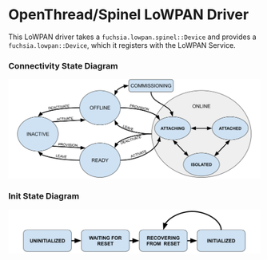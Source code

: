 OpenThread/Spinel LoWPAN Driver
===============================

This LoWPAN driver takes a `fuchsia.lowpan.spinel::Device` and provides
a `fuchsia.lowpan::Device`, which it registers with the LoWPAN Service.

### Connectivity State Diagram

![LoWPAN Connectivity State Diagram](doc/lowpan-connectivity-state.svg)

### Init State Diagram

![LoWPAN Spinel Driver Init State Diagram](doc/lowpan-init-state.svg)
